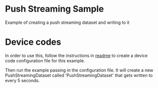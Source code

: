 # Push Streaming Sample
Example of creating a push streaming dataset and writing to it


# Device codes
In order to use this, follow the instructions in [readme](../../README.md) to create a device code configuration file
for this example.

Then run the example passing in the configuration file. It will create a new PushStreamingDataset called 'PushStreamingDataset' 
that gets written to every 5 seconds.
